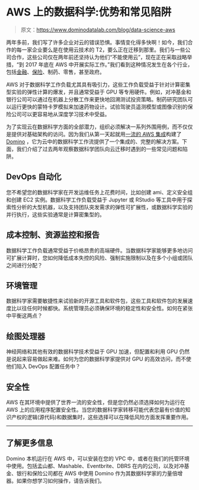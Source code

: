 # AWS 上的数据科学:优势和常见陷阱

> 原文：<https://www.dominodatalab.com/blog/data-science-aws>

两年多前，我们写了许多企业对云的错误恐惧。事情变化得多快啊！如今，我们合作的每一家企业要么是在使用云技术的 T2，要么正在迁移到那里。我们与一些公司合作，这些公司仅在两年前还坚持认为他们“不能使用云”，现在正在采取战略举措，“到 2017 年底在 AWS 中开展实际工作。”我们看到这种情况发生在各个行业，包括[金融](https://www.dominodatalab.com/finance/?utm_source=blog&utm_medium=post&utm_campaign=data-science-aws)、[保险](https://www.dominodatalab.com/insurance/?utm_source=blog&utm_medium=post&utm_campaign=data-science-aws)、制药、零售，甚至政府。

AWS 对于数据科学工作负载尤其具有吸引力，这些工作负载受益于针对计算密集型实验的弹性计算的爆发，并且通常受益于 GPU 等专用硬件。例如，对冲基金和银行公司可以通过在机器上分散工作来更快地回溯测试投资策略。制药研究团队可以运行更快的蒙特卡罗模拟来加速药物设计。试验驾驶员遥测模型或图像识别的保险公司可以更容易地从深度学习技术中受益。

为了实现云在数据科学方面的全部潜力，组织必须解决一系列外围用例，而不仅仅是提供对基础架构的访问。因为我们从第一天起就用[一流的 AWS 集成](https://www.dominodatalab.com/aws-data-science/?utm_source=blog&utm_medium=post&utm_campaign=data-science-aws)构建了 [Domino](https://www.dominodatalab.com/?utm_source=blog&utm_medium=post&utm_campaign=data-science-aws) ，它为云中的数据科学工作流提供了一个集成的、完整的解决方案。下面，我们介绍了过去两年观察数据科学团队向云迁移时遇到的一些常见问题和陷阱。

## DevOps 自动化

您不希望您的数据科学家在开发运维任务上花费时间，比如创建 ami、定义安全组和创建 EC2 实例。数据科学工作负载受益于 Jupyter 或 RStudio 等工具中用于探索性分析的大型机器，以及支持团队突发需求的弹性可扩展性，或数据科学实验的并行执行，这些实验通常是计算密集型的。

## 成本控制、资源监控和报告

数据科学工作负载通常受益于价格昂贵的高端硬件。当数据科学家能够更多地访问可扩展计算时，您如何降低成本失控的风险、强制实施限制以及在多个小组或团队之间进行分配？

## 环境管理

数据科学家需要敏捷性来试验新的开源工具和软件包，这些工具和软件包的发展速度比以往任何时候都快。系统管理员必须确保环境的稳定性和安全性。如何在紧张中平衡这两点？

## 绘图处理器

神经网络和其他有效的数据科学技术受益于 GPU 加速，但配置和利用 GPU 仍然是说起来容易做起来难。如何为您的数据科学家提供对 GPU 的高效访问，而不使他们陷入 DevOps 配置任务中？

## 安全性

AWS 在其环境中提供了世界一流的安全性，但是您仍然必须选择如何为运行在 AWS 上的应用程序配置安全性。当您的数据科学家转移可能代表您最有价值的知识产权的逻辑(源代码)和数据集时，这些选择可以在降低风险方面发挥重要作用。

* * *

## 了解更多信息

Domino 本机运行在 AWS 中，可以安装在您的 VPC 中，或者在我们的托管环境中使用。包括孟山都、Mashable、Eventbrite、DBRS 在内的公司，以及对冲基金、银行和保险公司都在 AWS 中使用 Domino 作为其数据科学家的力量倍增器。如果你想学习如何操作，请告诉我们。